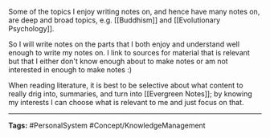 Some of the topics I enjoy writing notes on, and hence have many notes on, are deep and broad topics, e.g. [[Buddhism]] and [[Evolutionary Psychology]].

So I will write notes on the parts that I both enjoy and understand well enough to write my notes on. I link to sources for material that is relevant but that I either don't know enough about to make notes or am not interested in enough to make notes :)

When reading literature, it is best to be selective about what content to really drig into, summaries, and turn into [[Evergreen Notes]]; by knowing my interests I can choose what is relevant to me and just focus on that. 

----

**Tags:** #PersonalSystem #Concept/KnowledgeManagement 
